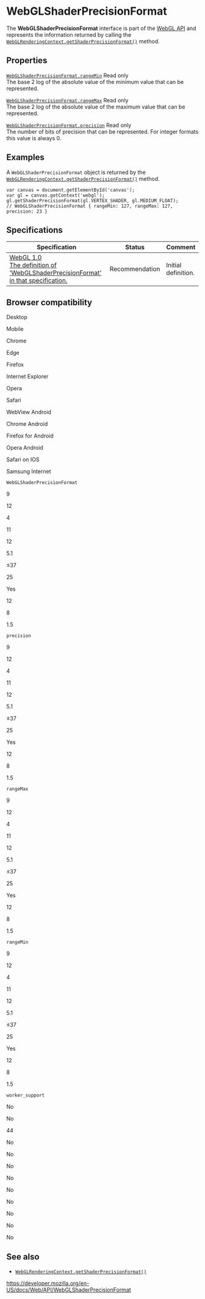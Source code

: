 WebGLShaderPrecisionFormat
==========================

The **WebGLShaderPrecisionFormat** interface is part of the [WebGL API](webgl_api) and represents the information returned by calling the [`WebGLRenderingContext.getShaderPrecisionFormat()`](webglrenderingcontext/getshaderprecisionformat) method.

Properties
----------

 [`WebGLShaderPrecisionFormat.rangeMin`](webglshaderprecisionformat/rangemin) <span class="badge inline readonly">Read only </span>   
The base 2 log of the absolute value of the minimum value that can be represented.

 [`WebGLShaderPrecisionFormat.rangeMax`](webglshaderprecisionformat/rangemax) <span class="badge inline readonly">Read only </span>   
The base 2 log of the absolute value of the maximum value that can be represented.

 [`WebGLShaderPrecisionFormat.precision`](webglshaderprecisionformat/precision) <span class="badge inline readonly">Read only </span>   
The number of bits of precision that can be represented. For integer formats this value is always 0.

Examples
--------

A `WebGLShaderPrecisionFormat` object is returned by the [`WebGLRenderingContext.getShaderPrecisionFormat()`](webglrenderingcontext/getshaderprecisionformat) method.

    var canvas = document.getElementById('canvas');
    var gl = canvas.getContext('webgl');
    gl.getShaderPrecisionFormat(gl.VERTEX_SHADER, gl.MEDIUM_FLOAT);
    // WebGLShaderPrecisionFormat { rangeMin: 127, rangeMax: 127, precision: 23 }

Specifications
--------------

<table><thead><tr class="header"><th>Specification</th><th>Status</th><th>Comment</th></tr></thead><tbody><tr class="odd"><td><a href="https://www.khronos.org/registry/webgl/specs/latest/1.0/#5.12">WebGL 1.0<br />
<span class="small">The definition of 'WebGLShaderPrecisionFormat' in that specification.</span></a></td><td><span class="spec-rec">Recommendation</span></td><td>Initial definition.</td></tr></tbody></table>

Browser compatibility
---------------------

Desktop

Mobile

Chrome

Edge

Firefox

Internet Explorer

Opera

Safari

WebView Android

Chrome Android

Firefox for Android

Opera Android

Safari on IOS

Samsung Internet

`WebGLShaderPrecisionFormat`

9

12

4

11

12

5.1

≤37

25

Yes

12

8

1.5

`precision`

9

12

4

11

12

5.1

≤37

25

Yes

12

8

1.5

`rangeMax`

9

12

4

11

12

5.1

≤37

25

Yes

12

8

1.5

`rangeMin`

9

12

4

11

12

5.1

≤37

25

Yes

12

8

1.5

`worker_support`

No

No

44

No

No

No

No

No

No

No

No

No

See also
--------

-   [`WebGLRenderingContext.getShaderPrecisionFormat()`](webglrenderingcontext/getshaderprecisionformat)

<a href="https://developer.mozilla.org/en-US/docs/Web/API/WebGLShaderPrecisionFormat" class="_attribution-link">https://developer.mozilla.org/en-US/docs/Web/API/WebGLShaderPrecisionFormat</a>
